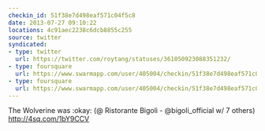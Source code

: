 ```yaml
---
checkin_id: 51f38e7d498eaf571c04f5c8
date: 2013-07-27 09:10:22
locations: 4c91aec2238c6dcb8855c255
source: twitter
syndicated:
- type: twitter
  url: https://twitter.com/roytang/statuses/361050923088351232/
- type: foursquare
  url: https://www.swarmapp.com/user/405004/checkin/51f38e7d498eaf571c04f5c8?s=pqV5wSj7DdNKx4Dcua1kN0KpHoQ&ref=tw
- type: foursquare
  url: https://www.swarmapp.com/user/405004/checkin/51f38e7d498eaf571c04f5c8?s=pqV5wSj7DdNKx4Dcua1kN0KpHoQ&ref=tw
---
```


The Wolverine was :okay: (@ Ristorante Bigoli - @bigoli_official w/ 7 others) http://4sq.com/1bY9CCV